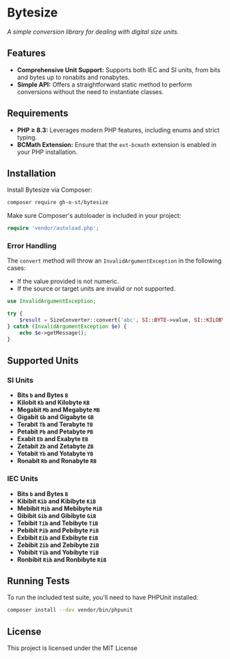 # Bytesize

_A simple conversion library for dealing with digital size units._

## Features

- **Comprehensive Unit Support:** Supports both IEC and SI units, from bits and bytes up to ronabits and ronabytes.
- **Simple API:** Offers a straightforward static method to perform conversions without the need to instantiate classes.

## Requirements

- **PHP ≥ 8.3:** Leverages modern PHP features, including enums and strict typing.
- **BCMath Extension:** Ensure that the `ext-bcmath` extension is enabled in your PHP installation.

## Installation

Install Bytesize via Composer:

```bash
composer require gh-o-st/bytesize
```

Make sure Composer's autoloader is included in your project:

```php
require 'vendor/autoload.php';
```

### Error Handling

The `convert` method will throw an `InvalidArgumentException` in the following cases:

- If the value provided is not numeric.
- If the source or target units are invalid or not supported.

```php
use InvalidArgumentException;

try {
    $result = SizeConverter::convert('abc', SI::BYTE->value, SI::KILOBYTE->value);
} catch (InvalidArgumentException $e) {
    echo $e->getMessage();
}
```

## Supported Units

### SI Units

- **Bits `b` and Bytes `B`**
- **Kilobit `Kb` and Kilobyte `KB`**
- **Megabit `Mb` and Megabyte `MB`**
- **Gigabit `Gb` and Gigabyte `GB`**
- **Terabit `Tb` and Terabyte `TB`**
- **Petabit `Pb` and Petabyte `PB`**
- **Exabit `Eb` and Exabyte `EB`**
- **Zetabit `Zb` and Zetabyte `ZB`**
- **Yotabit `Yb` and Yotabyte `YB`**
- **Ronabit `Rb` and Ronabyte `RB`**

### IEC Units

- **Bits `b` and Bytes `B`**
- **Kibibit `Kib` and Kibibyte `KiB`**
- **Mebibit `Mib` and Mebibyte `MiB`**
- **Gibibit `Gib` and Gibibyte `GiB`**
- **Tebibit `Tib` and Tebibyte `TiB`**
- **Pebibit `Pib` and Pebibyte `PiB`**
- **Exbibit `Eib` and Exbibyte `EiB`**
- **Zebibit `Zib` and Zebibyte `ZiB`**
- **Yobibit `Yib` and Yobibyte `YiB`**
- **Ronbibit `Rib` and Ronbibyte `RiB`**

## Running Tests

To run the included test suite, you'll need to have PHPUnit installed:

```bash
composer install --dev vendor/bin/phpunit
```

## License

This project is licensed under the MIT License